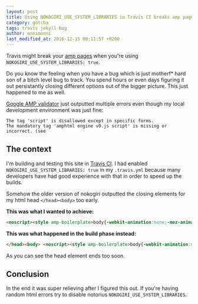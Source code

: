 ```yaml
---
layout: post
title: Using NOKOGIRI_USE_SYSTEM_LIBRARIES in Travis CI breaks amp pages
category: gotcha
tags: travis jekyll bug
author: onnimonni
last_modified_at: 2016-12-15 00:11:57 +0200
---
```


Travis might break your [amp pages](https://www.ampproject.org/) when you're using `NOKOGIRI_USE_SYSTEM_LIBRARIES: true`.

Do you know the feeling when you have a bug which is just motherf* hard son of a bitch level bug to track. You spend hours or even days figuring it out persistantly closing different options out of the bigger picture. This just happened to me as well.

[Google AMP validator](https://search.google.com/search-console/amp) just outputted multiple errors even though my local development environment was just fine:

```
The tag 'script' is disallowed except in specific forms.
The mandatory tag 'amphtml engine v0.js script' is missing or incorrect. (see
```

## The context
I'm building and testing this site in [Travis CI](https://travis-ci.org/KeksiLabs/keksi.io). I had enabled `NOKOGIRI_USE_SYSTEM_LIBRARIES: true` in my `.travis.yml` because many developers have had good experience with that in order to speed up the builds.

Somehow the older version of nokogiri outputted the closing elements for my html head `</head><body>` too early.

**This was what I wanted to achieve:**

```html
<noscript><style amp-boilerplate>body{-webkit-animation:none;-moz-animation:none;-ms-animation:none;animation:none}</style></noscript> <script async src="https://cdn.ampproject.org/v0.js"></script><script async custom-element="amp-analytics" src="https://cdn.ampproject.org/v0/amp-analytics-0.1.js"></script></head><body>
```


**This was what happened in the build phase instead:**

```html
</head><body> <noscript><style amp-boilerplate>body{-webkit-animation:none;-moz-animation:none;-ms-animation:none;animation:none}</style></noscript> <script async src="https://cdn.ampproject.org/v0.js"></script><script async custom-element="amp-analytics" src="https://cdn.ampproject.org/v0/amp-analytics-0.1.js"></script>
```

As you can see the head element ends too soon.

## Conclusion
In the end it was super relieving after I figured this out. If you're having random html errors try to disable notorius `NOKOGIRI_USE_SYSTEM_LIBRARIES`.
